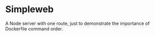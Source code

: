 # Simpleweb

A Node server with one route, just to demonstrate the importance of Dockerfile command order.
